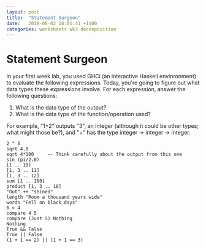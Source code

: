 ```yaml
---
layout: post
title:  "Statement Surgeon"
date:   2018-08-02 18:01:41 +1100
categories: worksheets wk3 decomposition
---
```

# Statement Surgeon
In your first week lab, you used GHCi (an interactive Haskell envinronment) to evaluate the following expressions. Today, you're going to figure out what data types these expressions involve. For each expression, answer the following questions:
1. What is the data type of the output?
2. What is the data type of the function/operation used? 

For example, "1+2" outputs "3", an integer (although it could be other types; what might those be?), and "+" has the type integer -> integer -> integer.
```
2 ^ 5
sqrt 4.0
sqrt 4*100     -- Think carefully about the output from this one
sin (pi/2.0)
[1 .. 10]
[1, 3 .. 11]
[1, 3 .. 12]
sum [1 .. 100]
product [1, 3 .. 10]
"Out" ++ "shined"
length "Room a thousand years wide"
words "Fell on black days"
6 < 4
compare 4 5
compare (Just 5) Nothing
Nothing
True && False
True || False
(1 + 1 == 2) || (1 + 1 == 3)
```
